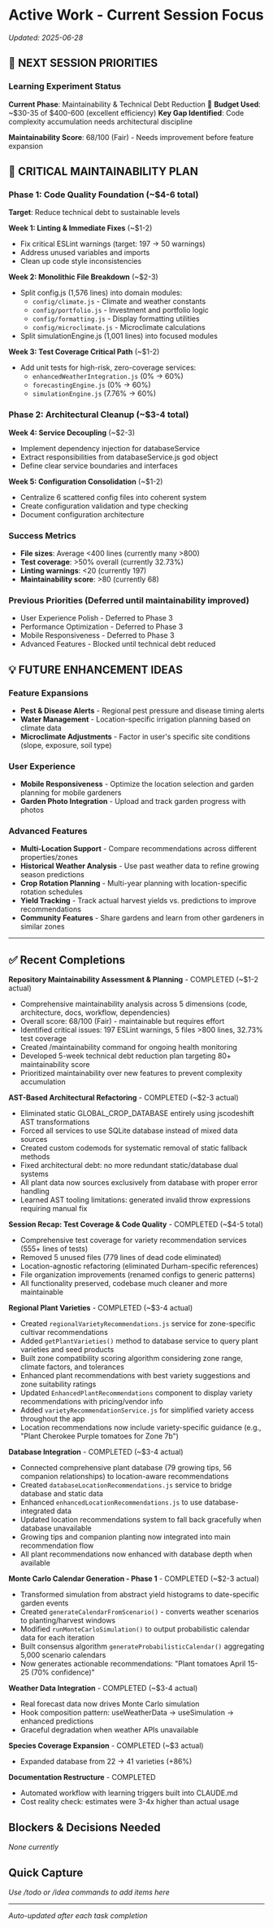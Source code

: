 # Active Work - Current Session Focus

*Updated: 2025-06-28*

## 🎯 NEXT SESSION PRIORITIES

### **Learning Experiment Status** 
**Current Phase**: Maintainability & Technical Debt Reduction 🔧
**Budget Used**: ~$30-35 of $400-600 (excellent efficiency)
**Key Gap Identified**: Code complexity accumulation needs architectural discipline

**Maintainability Score**: 68/100 (Fair) - Needs improvement before feature expansion

## 🚨 CRITICAL MAINTAINABILITY PLAN

### **Phase 1: Code Quality Foundation** (~$4-6 total)
**Target**: Reduce technical debt to sustainable levels

**Week 1: Linting & Immediate Fixes** (~$1-2)
- Fix critical ESLint warnings (target: 197 → 50 warnings)
- Address unused variables and imports
- Clean up code style inconsistencies

**Week 2: Monolithic File Breakdown** (~$2-3)
- Split config.js (1,576 lines) into domain modules:
  - `config/climate.js` - Climate and weather constants
  - `config/portfolio.js` - Investment and portfolio logic  
  - `config/formatting.js` - Display formatting utilities
  - `config/microclimate.js` - Microclimate calculations
- Split simulationEngine.js (1,001 lines) into focused modules

**Week 3: Test Coverage Critical Path** (~$1-2)
- Add unit tests for high-risk, zero-coverage services:
  - `enhancedWeatherIntegration.js` (0% → 60%)
  - `forecastingEngine.js` (0% → 60%)
  - `simulationEngine.js` (7.76% → 60%)

### **Phase 2: Architectural Cleanup** (~$3-4 total)

**Week 4: Service Decoupling** (~$2-3)
- Implement dependency injection for databaseService
- Extract responsibilities from databaseService.js god object
- Define clear service boundaries and interfaces

**Week 5: Configuration Consolidation** (~$1-2)
- Centralize 6 scattered config files into coherent system
- Create configuration validation and type checking
- Document configuration architecture

### **Success Metrics**
- **File sizes**: Average <400 lines (currently many >800)
- **Test coverage**: >50% overall (currently 32.73%)
- **Linting warnings**: <20 (currently 197)
- **Maintainability score**: >80 (currently 68)

### **Previous Priorities** (Deferred until maintainability improved)
- User Experience Polish - Deferred to Phase 3
- Performance Optimization - Deferred to Phase 3  
- Mobile Responsiveness - Deferred to Phase 3
- Advanced Features - Blocked until technical debt reduced

## 💡 FUTURE ENHANCEMENT IDEAS

### **Feature Expansions**
- **Pest & Disease Alerts** - Regional pest pressure and disease timing alerts
- **Water Management** - Location-specific irrigation planning based on climate data
- **Microclimate Adjustments** - Factor in user's specific site conditions (slope, exposure, soil type)

### **User Experience**
- **Mobile Responsiveness** - Optimize the location selection and garden planning for mobile gardeners
- **Garden Photo Integration** - Upload and track garden progress with photos

### **Advanced Features**
- **Multi-Location Support** - Compare recommendations across different properties/zones
- **Historical Weather Analysis** - Use past weather data to refine growing season predictions
- **Crop Rotation Planning** - Multi-year planning with location-specific rotation schedules
- **Yield Tracking** - Track actual harvest yields vs. predictions to improve recommendations
- **Community Features** - Share gardens and learn from other gardeners in similar zones

---

## ✅ Recent Completions

**Repository Maintainability Assessment & Planning** - COMPLETED (~$1-2 actual)
- Comprehensive maintainability analysis across 5 dimensions (code, architecture, docs, workflow, dependencies)
- Overall score: 68/100 (Fair) - maintainable but requires effort
- Identified critical issues: 197 ESLint warnings, 5 files >800 lines, 32.73% test coverage
- Created /maintainability command for ongoing health monitoring
- Developed 5-week technical debt reduction plan targeting 80+ maintainability score
- Prioritized maintainability over new features to prevent complexity accumulation

**AST-Based Architectural Refactoring** - COMPLETED (~$2-3 actual)
- Eliminated static GLOBAL_CROP_DATABASE entirely using jscodeshift AST transformations
- Forced all services to use SQLite database instead of mixed data sources
- Created custom codemods for systematic removal of static fallback methods
- Fixed architectural debt: no more redundant static/database dual systems
- All plant data now sources exclusively from database with proper error handling
- Learned AST tooling limitations: generated invalid throw expressions requiring manual fix

**Session Recap: Test Coverage & Code Quality** - COMPLETED (~$4-5 total)
- Comprehensive test coverage for variety recommendation services (555+ lines of tests)
- Removed 5 unused files (779 lines of dead code eliminated)  
- Location-agnostic refactoring (eliminated Durham-specific references)
- File organization improvements (renamed configs to generic patterns)
- All functionality preserved, codebase much cleaner and more maintainable

**Regional Plant Varieties** - COMPLETED (~$3-4 actual)
- Created `regionalVarietyRecommendations.js` service for zone-specific cultivar recommendations
- Added `getPlantVarieties()` method to database service to query plant varieties and seed products
- Built zone compatibility scoring algorithm considering zone range, climate factors, and tolerances
- Enhanced plant recommendations with best variety suggestions and zone suitability ratings
- Updated `EnhancedPlantRecommendations` component to display variety recommendations with pricing/vendor info
- Added `varietyRecommendationService.js` for simplified variety access throughout the app
- Location recommendations now include variety-specific guidance (e.g., "Plant Cherokee Purple tomatoes for Zone 7b")

**Database Integration** - COMPLETED (~$3-4 actual)
- Connected comprehensive plant database (79 growing tips, 56 companion relationships) to location-aware recommendations
- Created `databaseLocationRecommendations.js` service to bridge database and static data
- Enhanced `enhancedLocationRecommendations.js` to use database-integrated data
- Updated location recommendations system to fall back gracefully when database unavailable
- Growing tips and companion planting now integrated into main recommendation flow
- All plant recommendations now enhanced with database depth when available

**Monte Carlo Calendar Generation - Phase 1** - COMPLETED (~$2-3 actual)
- Transformed simulation from abstract yield histograms to date-specific garden events
- Created `generateCalendarFromScenario()` - converts weather scenarios to planting/harvest windows
- Modified `runMonteCarloSimulation()` to output probabilistic calendar data for each iteration
- Built consensus algorithm `generateProbabilisticCalendar()` aggregating 5,000 scenario calendars
- Now generates actionable recommendations: "Plant tomatoes April 15-25 (70% confidence)"

**Weather Data Integration** - COMPLETED (~$3-4 actual)
- Real forecast data now drives Monte Carlo simulation
- Hook composition pattern: useWeatherData → useSimulation → enhanced predictions
- Graceful degradation when weather APIs unavailable

**Species Coverage Expansion** - COMPLETED (~$3 actual)
- Expanded database from 22 → 41 varieties (+86%)

**Documentation Restructure** - COMPLETED
- Automated workflow with learning triggers built into CLAUDE.md
- Cost reality check: estimates were 3-4x higher than actual usage

## Blockers & Decisions Needed
*None currently*

## Quick Capture
*Use /todo or /idea commands to add items here*

---
*Auto-updated after each task completion*
